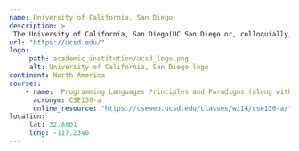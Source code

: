 ```yaml
---
name: University of California, San Diego 
description: >
 The University of California, San Diego(UC San Diego or, colloquially, UCSD) is a public land-grant research university in San Diego, California.
url: "https://ucsd.edu/"
logo:
     path: academic_institution/ucsd_logo.png
     alt: University of California, San Diego logo
continent: North America
courses:
    - name:  Programming Languages Principles and Paradigms (along with Python and Prolog)
      acronym: CSE130-a
      online_resource: "https://cseweb.ucsd.edu/classes/wi14/cse130-a/"
location:
     lat: 32.8801
     long: -117.2340
---
```


